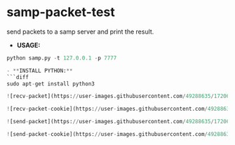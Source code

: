 # samp-packet-test

send packets to a samp server and print the result.

- **USAGE:** 
```python
python samp.py -t 127.0.0.1 -p 7777

- **INSTALL PYTHON:** 
```diff
sudo apt-get install python3

![recv-packet](https://user-images.githubusercontent.com/49288635/172060382-197ab05f-c9cf-47e7-ab1b-38a77c4246d3.png)

![recv-packet-cookie](https://user-images.githubusercontent.com/49288635/172060383-9051d4e6-6ddd-423f-b93a-c9fb70f25938.png)

![send-packet](https://user-images.githubusercontent.com/49288635/172060384-4b430778-7030-484b-8a35-be7ea60e1da2.png)

![send-packet-cookie](https://user-images.githubusercontent.com/49288635/172060385-910d30e2-4933-4a1b-ac3d-7e8011d01e72.png)

